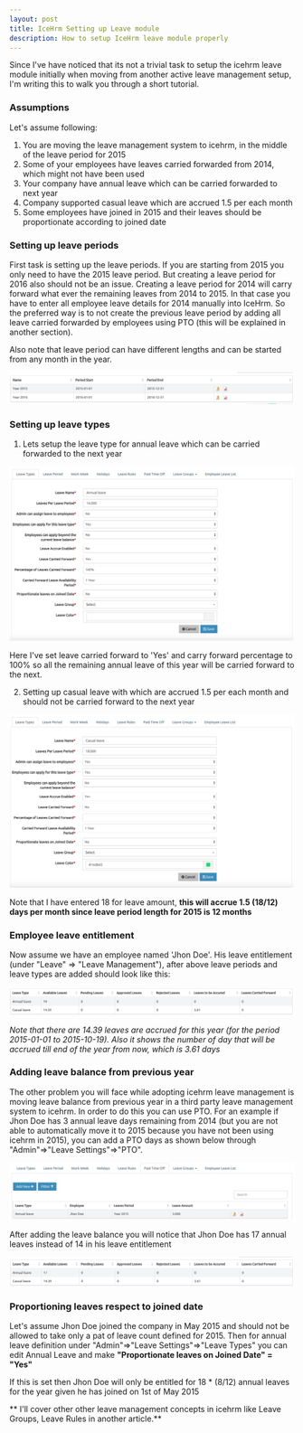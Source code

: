 ```yaml
---
layout: post
title: IceHrm Setting up Leave module
description: How to setup IceHrm leave module properly
---
```


Since I've have noticed that its not a trivial task to setup the icehrm leave module initially when moving from another 
active leave management setup, I'm writing this to walk you through a short tutorial.

### Assumptions

Let's assume following:

1. You are moving the leave management system to icehrm, in the middle of the leave period for 2015
2. Some of your employees have leaves carried forwarded from 2014, which might not have been used
3. Your company have annual leave which can be carried forwarded to next year
4. Company supported casual leave which are accrued 1.5 per each month
5. Some employees have joined in 2015 and their leaves should be proportionate according to joined date



### Setting up leave periods

First task is setting up the leave periods. If you are starting from 2015 you only need to have the 2015 leave period.
But creating a leave period for 2016 also should not be an issue. Creating a leave period for 2014 will carry forward
what ever the remaining leaves from 2014 to 2015. In that case you have to enter all employee leave details for 2014 
manually into IceHrm. So the preferred way is to not create the previous leave period by adding all leave carried forwarded 
by employees using PTO (this will be explained in another section).

Also note that leave period can have different lengths and can be started from any month in the year.


![Setting up leave periods](/assets/blog/leave-periods.png)

### Setting up leave types


1. Lets setup the leave type for annual leave which can be carried forwarded to the next year


![Setting up annual leave](/assets/blog/adding-annual-leave.png)

Here I've set leave carried forward to 'Yes' and carry forward percentage to 100% so all the remaining annual leave of
this year will be carried forward to the next.

2. Setting up casual leave with which are accrued 1.5 per each month and should not be carried forward to the next year


![Setting up casual leave](/assets/blog/casual-leave-setup.png)


Note that I have entered 18 for leave amount, **this will accrue 1.5 (18/12) days per month since leave period length for 2015 is 12 months**



### Employee leave entitlement

Now assume we have an employee named 'Jhon Doe'. His leave entitlement (under "Leave" => 
"Leave Management"), after above leave periods and leave types are added should look like this:

![Leave entitlement for Jhon Doe](/assets/blog/leave-entitlement1.png)

*Note that there are 14.39 leaves are accrued for this year (for the period 2015-01-01 to 2015-10-19). Also it shows the number of day
that will be accrued till end of the year from now, which is 3.61 days*


### Adding leave balance from previous year

The other problem you will face while adopting icehrm leave management is moving leave balance from previous year in a
third party leave management system to icehrm. In order to do this you can use PTO. For an example if Jhon Doe has 3 annual
leave days remaining from 2014 (but you are not able to automatically move it to 2015 because you have not been using icehrm
in 2015), you can add a PTO days as shown below through "Admin"=>"Leave Settings"=>"PTO".


![PTO leave balance for Jhon Doe](/assets/blog/pto1.png)

After adding the leave balance you will notice that Jhon Doe has 17 annual leaves instead of 14 in his leave entitlement


![Leave entitlement for Jhon Doe](/assets/blog/leave-entitlement2.png)

### Proportioning leaves respect to joined date

Let's assume Jhon Doe joined the company in May 2015 and should not be allowed to take only a pat of leave count defined for 2015.
Then for annual leave definition under "Admin"=>"Leave Settings"=>"Leave Types" you can edit Annual Leave and make 
**"Proportionate leaves on Joined Date" = "Yes"**

If this is set then Jhon Doe will only be entitled for 18 * (8/12) annual leaves for the year given he has joined on 1st of May 2015

** I'll cover other other leave management concepts in icehrm like Leave Groups, Leave Rules in another article.**